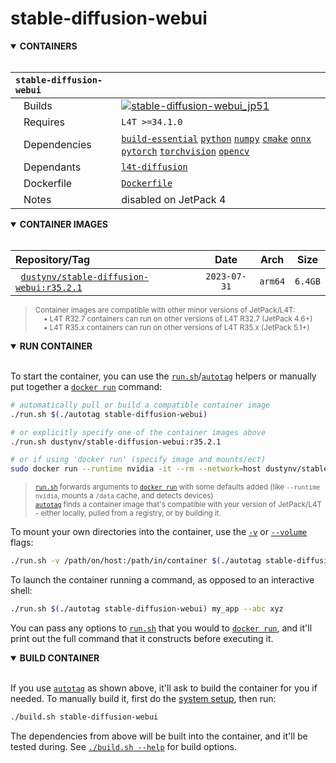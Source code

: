# stable-diffusion-webui

<details open>
<summary><b>CONTAINERS</b></summary>
<br>

| **`stable-diffusion-webui`** | |
| :-- | :-- |
| &nbsp;&nbsp;&nbsp;Builds | [![`stable-diffusion-webui_jp51`](https://img.shields.io/github/actions/workflow/status/dusty-nv/jetson-containers/stable-diffusion-webui_jp51.yml?label=stable-diffusion-webui:jp51)](https://github.com/dusty-nv/jetson-containers/actions/workflows/stable-diffusion-webui_jp51.yml) |
| &nbsp;&nbsp;&nbsp;Requires | `L4T >=34.1.0` |
| &nbsp;&nbsp;&nbsp;Dependencies | [`build-essential`](/packages/build-essential) [`python`](/packages/python) [`numpy`](/packages/numpy) [`cmake`](/packages/cmake/cmake_pip) [`onnx`](/packages/onnx) [`pytorch`](/packages/pytorch) [`torchvision`](/packages/pytorch/torchvision) [`opencv`](/packages/opencv) |
| &nbsp;&nbsp;&nbsp;Dependants | [`l4t-diffusion`](/packages/l4t/l4t-diffusion) |
| &nbsp;&nbsp;&nbsp;Dockerfile | [`Dockerfile`](Dockerfile) |
| &nbsp;&nbsp;&nbsp;Notes | disabled on JetPack 4 |

</details>

<details open>
<summary><b>CONTAINER IMAGES</b></summary>
<br>

| Repository/Tag | Date | Arch | Size |
| :-- | :--: | :--: | :--: |
| &nbsp;&nbsp;[`dustynv/stable-diffusion-webui:r35.2.1`](https://hub.docker.com/r/dustynv/stable-diffusion-webui/tags) | `2023-07-31` | `arm64` | `6.4GB` |

> <sub>Container images are compatible with other minor versions of JetPack/L4T:</sub><br>
> <sub>&nbsp;&nbsp;&nbsp;&nbsp;• L4T R32.7 containers can run on other versions of L4T R32.7 (JetPack 4.6+)</sub><br>
> <sub>&nbsp;&nbsp;&nbsp;&nbsp;• L4T R35.x containers can run on other versions of L4T R35.x (JetPack 5.1+)</sub><br>
</details>

<details open>
<summary><b>RUN CONTAINER</b></summary>
<br>

To start the container, you can use the [`run.sh`](/docs/run.md)/[`autotag`](/docs/run.md#autotag) helpers or manually put together a [`docker run`](https://docs.docker.com/engine/reference/commandline/run/) command:
```bash
# automatically pull or build a compatible container image
./run.sh $(./autotag stable-diffusion-webui)

# or explicitly specify one of the container images above
./run.sh dustynv/stable-diffusion-webui:r35.2.1

# or if using 'docker run' (specify image and mounts/ect)
sudo docker run --runtime nvidia -it --rm --network=host dustynv/stable-diffusion-webui:r35.2.1
```
> <sup>[`run.sh`](/docs/run.md) forwards arguments to [`docker run`](https://docs.docker.com/engine/reference/commandline/run/) with some defaults added (like `--runtime nvidia`, mounts a `/data` cache, and detects devices)</sup><br>
> <sup>[`autotag`](/docs/run.md#autotag) finds a container image that's compatible with your version of JetPack/L4T - either locally, pulled from a registry, or by building it.</sup>

To mount your own directories into the container, use the [`-v`](https://docs.docker.com/engine/reference/commandline/run/#volume) or [`--volume`](https://docs.docker.com/engine/reference/commandline/run/#volume) flags:
```bash
./run.sh -v /path/on/host:/path/in/container $(./autotag stable-diffusion-webui)
```
To launch the container running a command, as opposed to an interactive shell:
```bash
./run.sh $(./autotag stable-diffusion-webui) my_app --abc xyz
```
You can pass any options to [`run.sh`](/docs/run.md) that you would to [`docker run`](https://docs.docker.com/engine/reference/commandline/run/), and it'll print out the full command that it constructs before executing it.
</details>
<details open>
<summary><b>BUILD CONTAINER</b></summary>
<br>

If you use [`autotag`](/docs/run.md#autotag) as shown above, it'll ask to build the container for you if needed.  To manually build it, first do the [system setup](/docs/setup.md), then run:
```bash
./build.sh stable-diffusion-webui
```
The dependencies from above will be built into the container, and it'll be tested during.  See [`./build.sh --help`](/jetson_containers/build.py) for build options.
</details>
